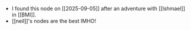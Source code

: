 - I found this node on [[2025-09-05]] after an adventure with [[Ishmael]] in [[BMI]].
- [[neil]]'s nodes are the best IMHO!